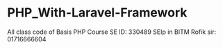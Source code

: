 # PHP_With-Laravel-Framework
All class code of Basis PHP Course
SE ID: 330489
SEIp in BITM
Rofik sir:
01716666604

